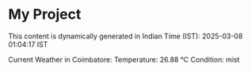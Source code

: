 # My Project

This content is dynamically generated in Indian Time (IST): 2025-03-08 01:04:17 IST


Current Weather in Coimbatore:
Temperature: 26.88 °C
Condition: mist
